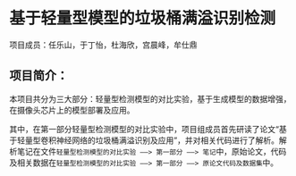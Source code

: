 # 基于轻量型模型的垃圾桶满溢识别检测

项目成员：任乐山，于丁怡，杜海欣，宫晨峰，牟仕鼎

## 项目简介：

本项目共分为三大部分：轻量型检测模型的对比实验，基于生成模型的数据增强，在摄像头芯片上的模型部署及应用。

其中，在第一部分轻量型检测模型的对比实验中，项目组成员首先研读了论文“基于轻量型卷积神经网络的垃圾桶满溢识别及应用”，并对相关代码进行了解析。解析笔记在文件`轻量型检测模型的对比实验 ——> 第一部分 ——> 笔记`中，原始论文，代码及相关数据在`轻量型检测模型的对比实验 ——> 第一部分 ——> 原论文代码及数据集`中。
